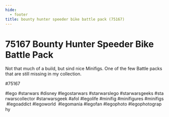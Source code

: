 ```yaml
---
hide:
  - footer
title: bounty hunter speeder bike battle pack (75167)
---
```


# 75167 Bounty Hunter Speeder Bike Battle Pack

Not that much of a build, but sind nice Minifigs. One of the few Battle packs that are still missing in my collection. 

#75167 
 
#lego #starwars #disney #legostarwars #starwarslego #starwarsgeeks #starwarscollector #starwarsgeek #afol #legolife #minifig #minifigures #minifigs #legoaddict #legoworld  #legomania #legofan #legophoto #legophotography
